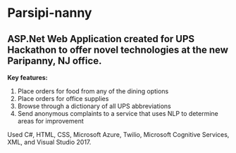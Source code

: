 # Parsipi-nanny
## ASP.Net Web Application created for UPS Hackathon to offer novel technologies at the new Paripanny, NJ office. 

**Key features:** 
1. Place orders for food from any of the dining options
2. Place orders for office supplies
4. Browse through a dictionary of all UPS abbreviations
5. Send anonymous complaints to a service that uses NLP to determine areas for improvement

Used C#, HTML, CSS, Microsoft Azure, Twilio, Microsoft Cognitive Services, XML, and Visual Studio 2017.
